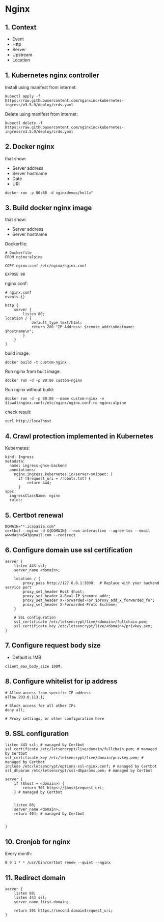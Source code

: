 # Nginx

## 1. Context

- Event
- Http
- Server
- Upstream
- Location

## 1. Kubernetes nginx controller

Install using manifest from internet:

```
kubectl apply -f https://raw.githubusercontent.com/nginxinc/kubernetes-ingress/v3.5.0/deploy/crds.yaml
```

Delete using manifest from internet:

```
kubectl delete -f https://raw.githubusercontent.com/nginxinc/kubernetes-ingress/v3.5.0/deploy/crds.yaml
```

## 2. Docker nginx

that show:

- Server address
- Server hostname
- Date
- URI

```
docker run -p 80:80 -d nginxdemos/hello"
```

## 3. Build docker nginx image

that show:

- Server address
- Server hostname

Dockerfile:

```
# Dockerfile
FROM nginx:alpine

COPY nginx.conf /etc/nginx/nginx.conf

EXPOSE 80
```

nginx.conf:

```
# nginx.conf
events {}

http {
    server {
        listen 80;
location / {
            default_type text/html;
            return 200 "IP Address: $remote_addr\nHostname: $hostname\n";
        }
    }
}
```

build image:

```
docker build -t custom-nginx .
```

Run nginx from built image:

```
docker run -d -p 80:80 custom-nginx
```

Run nginx without build:

```
docker run -d -p 80:80 --name custom-nginx -v $(pwd)/nginx.conf:/etc/nginx/nginx.conf:ro nginx:alpine
```

check result:

```
curl http://localhost
```

## 4. Crawl protection implemented in Kubernetes

Kubernetes:

```
kind: Ingress
metadata:
  name: ingress-ghxv-backend
  annotations:
    nginx.ingress.kubernetes.io/server-snippet: |
      if ($request_uri = /robots.txt) {
          return 444;
      }
spec:
  ingressClassName: nginx
  rules:
```

## 5. Certbot renewal

```
DOMAIN="*.icapasia.com"
certbot --nginx -d ${DOMAIN} --non-interactive --agree-tos --email wwwdatha543@gmail.com --redirect
```

## 6. Configure domain use ssl certification

```
server {
    listen 443 ssl;
    server_name <domain>;

    location / {
        proxy_pass http://127.0.0.1:3000;  # Replace with your backend service port
        proxy_set_header Host $host;
        proxy_set_header X-Real-IP $remote_addr;
        proxy_set_header X-Forwarded-For $proxy_add_x_forwarded_for;
        proxy_set_header X-Forwarded-Proto $scheme;
    }

    # SSL configuration
    ssl_certificate /etc/letsencrypt/live/<domain>/fullchain.pem;
    ssl_certificate_key /etc/letsencrypt/live/<domain>/privkey.pem;
}
```

## 7. Configure request body size

- Default is 1MB

```
client_max_body_size 100M;
```

## 8. Configure whitelist for ip address

```
# Allow access from specific IP address
allow 203.0.113.1;

# Block access for all other IPs
deny all;

# Proxy settings, or other configuration here
```

## 9. SSL configuration
```
listen 443 ssl; # managed by Certbot
ssl_certificate /etc/letsencrypt/live/domain/fullchain.pem; # managed by Certbot
ssl_certificate_key /etc/letsencrypt/live/domain/privkey.pem; # managed by Certbot
include /etc/letsencrypt/options-ssl-nginx.conf; # managed by Certbot
ssl_dhparam /etc/letsencrypt/ssl-dhparams.pem; # managed by Certbot
```

```
server {
    if ($host = <domain>) {
        return 301 https://$host$request_uri;
    } # managed by Certbot


    listen 80;
    server_name <domain>;
    return 404; # managed by Certbot


}
```

## 10. Cronjob for nginx
Every month:
```
0 0 1 * * /usr/bin/certbot renew --quiet --nginx
```

## 11. Redirect domain
```
server {
    listen 80;
    listen 443 ssl;
    server_name first.domain;

    return 301 https://second.domain$request_uri;
}
```
